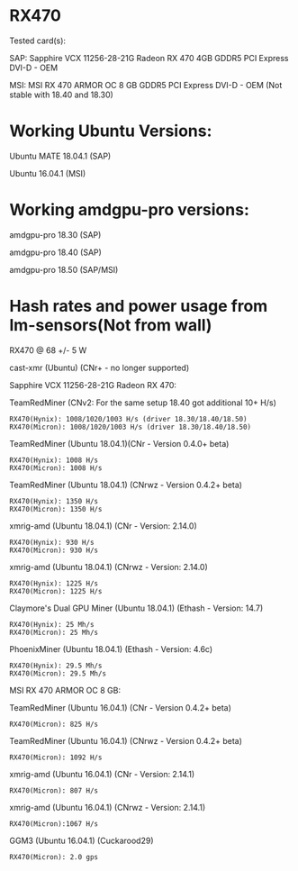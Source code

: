 # RX470
Tested card(s):

SAP: Sapphire VCX 11256-28-21G Radeon RX 470 4GB GDDR5 PCI Express DVI-D - OEM

MSI: MSI RX 470 ARMOR OC 8 GB GDDR5 PCI Express DVI-D - OEM (Not stable with 18.40 and 18.30)

# Working Ubuntu Versions:

Ubuntu MATE 18.04.1 (SAP)

Ubuntu 16.04.1 (MSI)

# Working amdgpu-pro versions:

amdgpu-pro 18.30 (SAP)

amdgpu-pro 18.40 (SAP)

amdgpu-pro 18.50 (SAP/MSI)

# Hash rates and power usage from lm-sensors(Not from wall)

RX470 @ 68 +/- 5 W

cast-xmr (Ubuntu) (CNr+ - no longer supported)

Sapphire VCX 11256-28-21G Radeon RX 470:

TeamRedMiner (CNv2: For the same setup 18.40 got additional 10+ H/s)

    RX470(Hynix): 1008/1020/1003 H/s (driver 18.30/18.40/18.50)
    RX470(Micron): 1008/1020/1003 H/s (driver 18.30/18.40/18.50)

TeamRedMiner (Ubuntu 18.04.1)(CNr - Version 0.4.0+ beta)

    RX470(Hynix): 1008 H/s
    RX470(Micron): 1008 H/s

TeamRedMiner (Ubuntu 18.04.1) (CNrwz - Version 0.4.2+ beta)

    RX470(Hynix): 1350 H/s
    RX470(Micron): 1350 H/s


xmrig-amd (Ubuntu 18.04.1) (CNr - Version: 2.14.0)

    RX470(Hynix): 930 H/s
    RX470(Micron): 930 H/s

xmrig-amd (Ubuntu 18.04.1) (CNrwz - Version: 2.14.0)

    RX470(Hynix): 1225 H/s
    RX470(Micron): 1225 H/s


Claymore's Dual GPU Miner (Ubuntu 18.04.1) (Ethash - Version: 14.7)

    RX470(Hynix): 25 Mh/s
    RX470(Micron): 25 Mh/s


PhoenixMiner (Ubuntu 18.04.1) (Ethash - Version: 4.6c)

    RX470(Hynix): 29.5 Mh/s
    RX470(Micron): 29.5 Mh/s


MSI RX 470 ARMOR OC 8 GB:

TeamRedMiner (Ubuntu 16.04.1) (CNr - Version 0.4.2+ beta)

    RX470(Micron): 825 H/s

TeamRedMiner (Ubuntu 16.04.1) (CNrwz - Version 0.4.2+ beta)

    RX470(Micron): 1092 H/s

xmrig-amd (Ubuntu 16.04.1) (CNr - Version: 2.14.1)

    RX470(Micron): 807 H/s

xmrig-amd (Ubuntu 16.04.1) (CNrwz - Version: 2.14.1)

    RX470(Micron):1067 H/s

GGM3 (Ubuntu 16.04.1) (Cuckarood29)

    RX470(Micron): 2.0 gps
